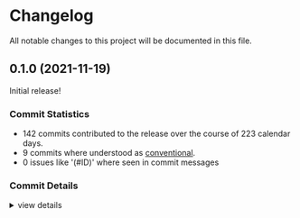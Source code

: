 # Changelog

All notable changes to this project will be documented in this file.

## 0.1.0 (2021-11-19)

Initial release!

### Commit Statistics

<csr-read-only-do-not-edit/>

 - 142 commits contributed to the release over the course of 223 calendar days.
 - 9 commits where understood as [conventional](https://www.conventionalcommits.org).
 - 0 issues like '(#ID)' where seen in commit messages

### Commit Details

<csr-read-only-do-not-edit/>

<details><summary>view details</summary>

 * **Uncategorized**
    - rework proc macros to not generate as many macros ([`38a6439`](https://github.comgit//apertus-open-source-cinema/narui/commit/38a64396b94a5b8e23fdc1d8ab47f14ffcff29b7))
    - refactoring ([`16f0955`](https://github.comgit//apertus-open-source-cinema/narui/commit/16f0955fc104936fc29627c6bb29567e73ebe664))
    - fix stroked rects ([`f62f964`](https://github.comgit//apertus-open-source-cinema/narui/commit/f62f9648833cf0df76ab33de65574ce62b1e44be))
    - integrate external hook count into FragmentStore ([`91d395e`](https://github.comgit//apertus-open-source-cinema/narui/commit/91d395ea042ca5d58aa37c85e6483f284473205a))
    - don't use as_ref for get_args, it seems to be slow ([`a7b84f7`](https://github.comgit//apertus-open-source-cinema/narui/commit/a7b84f72197943e145dcf9e96fba0af3457582f0))
    - use index generated by FragmentStore for new keys in KeyMap ([`ae80e3e`](https://github.comgit//apertus-open-source-cinema/narui/commit/ae80e3ec5f10606c894d954cfb06f38d26f7b4c0))
    - change hook tracking to be stored in PatchedTree ([`133ed26`](https://github.comgit//apertus-open-source-cinema/narui/commit/133ed262de4180993b9c325e4638d9bc3ab091c8))
    - change ergonomics of rect and input ([`0d4c5dc`](https://github.comgit//apertus-open-source-cinema/narui/commit/0d4c5dc333c5fb2fa24d88cbd2342c6d2aecc154))
    - recursively clip clippers with parent ([`a2b65a2`](https://github.comgit//apertus-open-source-cinema/narui/commit/a2b65a255cc9fc369c4bb94d97c56cc46a8c7e19))
    - clippy + fmt ([`43c7710`](https://github.comgit//apertus-open-source-cinema/narui/commit/43c7710aa9b8bb07dd40de75b8b2343ad9f86d28))
    - rework fragments to be stored in a FreeList besides their args ([`4ff7e6d`](https://github.comgit//apertus-open-source-cinema/narui/commit/4ff7e6d1bef469e0517888aa86dc0c1b1a867fbb))
    - cargo fmt ([`4949bec`](https://github.comgit//apertus-open-source-cinema/narui/commit/4949bec91d40fbb597bd40d7e77df6a0c216359f))
    - Add support for clipping ([`c8867dd`](https://github.comgit//apertus-open-source-cinema/narui/commit/c8867dd0bce4633ab487b2125c00d8d16d2521cb))
    - fix logic bugs in PatchedTree::shout ([`61d5e4b`](https://github.comgit//apertus-open-source-cinema/narui/commit/61d5e4b2ee7a3be77400f7d62a767c2bc2b69162))
    - fmt + clippy ([`6b78ddb`](https://github.comgit//apertus-open-source-cinema/narui/commit/6b78ddb7ceb337c4e6c1481fccbbcbc900878307))
    - remove (potentially) existing patch when shouting a value equal to the old one ([`642411d`](https://github.comgit//apertus-open-source-cinema/narui/commit/642411d22c74cf824bbe3ea0f19171b1d290cd79))
    - diff shouted values to old ones ([`9d37313`](https://github.comgit//apertus-open-source-cinema/narui/commit/9d37313dd9ba01e96da4bb4c5d69e1bb1fa7131e))
    - avoid looking up the key twice adding a new arg ([`65854c3`](https://github.comgit//apertus-open-source-cinema/narui/commit/65854c386a8c93d1996370033eb06e08665ac73a))
    - remove custom owning_ref ([`0b96892`](https://github.comgit//apertus-open-source-cinema/narui/commit/0b968921c880e7e8a82ac6c81cc8a72a1eb6e912))
    - only create the key once in rsx_macro ([`1e7ff04`](https://github.comgit//apertus-open-source-cinema/narui/commit/1e7ff04ddde3a11f5e5c436b5188f61ba335bf03))
    - rework PatchedTree to be FreeList based ([`bcc3801`](https://github.comgit//apertus-open-source-cinema/narui/commit/bcc3801a793e6ee106752bab78d921cecf20039f))
    - rework ArgsTree to be FreeList based ([`d8e9ed4`](https://github.comgit//apertus-open-source-cinema/narui/commit/d8e9ed4fa63315772f8c48a5e99749a5b6b0c616))
    - rework VecWithHoles into FreeList, Layouter without Keys ([`afea828`](https://github.comgit//apertus-open-source-cinema/narui/commit/afea828b4e90a404cd1041a3f801d4b2a0ee6bfa))
    - increase number of allowed vertices ([`2772924`](https://github.comgit//apertus-open-source-cinema/narui/commit/2772924fe3d6ecb3f1fc3aedb7050f7b3dc9f18b))
    - implement depth testing, rework stack ([`5eba0e0`](https://github.comgit//apertus-open-source-cinema/narui/commit/5eba0e08724975a5a6525c3c6183553a697df2a2))
    - cargo clippy & cargo fmt ([`cf6fbbf`](https://github.comgit//apertus-open-source-cinema/narui/commit/cf6fbbf906beccd8ec9c3cd63c082c27897af4be))
    - improve error message on key conflicts ([`5f5bb5d`](https://github.comgit//apertus-open-source-cinema/narui/commit/5f5bb5df92cbfd662735efc012c9e2c798b6c2cb))
    - add key_map to CallbackContext ([`64e84c2`](https://github.comgit//apertus-open-source-cinema/narui/commit/64e84c2c6623e0444f53e9a1f8bc695c71e25617))
    - rework debug bounds to compile time option ([`a919db3`](https://github.comgit//apertus-open-source-cinema/narui/commit/a919db3ee8bd2c79fef7eb26c793b3d2eab943fc))
    - fix layout debug ([`5a7c5f9`](https://github.comgit//apertus-open-source-cinema/narui/commit/5a7c5f9bfba58921de0dfb73786f1ffd097262b7))
    - rework lyon renderer ([`5f61394`](https://github.comgit//apertus-open-source-cinema/narui/commit/5f61394e6652d3b57793a0852861c7d489865c13))
    - rework hook storage, leaks memory:( ([`f72badf`](https://github.comgit//apertus-open-source-cinema/narui/commit/f72badf14b48f84fdd6d5a2eaf51fdfebfc080e0))
    - fix removal of nodes ([`59be411`](https://github.comgit//apertus-open-source-cinema/narui/commit/59be411f5ea093ddceeb660c2334f79a1393a140))
    - rework keys mapping slightly ([`1584f55`](https://github.comgit//apertus-open-source-cinema/narui/commit/1584f55ffde91af324b264b658364e483e5b9f1f))
    - store RenderObject beside dyn Layout ([`1bde37d`](https://github.comgit//apertus-open-source-cinema/narui/commit/1bde37d5ee6aa542d2af490d8d5f51d2c383644a))
    - format ([`6f169fe`](https://github.comgit//apertus-open-source-cinema/narui/commit/6f169fe18c9f20facc4acfbd810dab1f40a25cb5))
    - better hashmap based key implementation ([`8101e1b`](https://github.comgit//apertus-open-source-cinema/narui/commit/8101e1b237c3eaf6638c570c8260738e93862e6d))
    - prototype of global key map ([`e1ff2d8`](https://github.comgit//apertus-open-source-cinema/narui/commit/e1ff2d839dc2ffe8d390ff240ea6b7147ea2b76b))
    - add env var for mailbox persent mode ([`7d3e3bf`](https://github.comgit//apertus-open-source-cinema/narui/commit/7d3e3bf8a75cd5fa7c712d2041d7018cdf016264))
    - more clippy ([`7bb8420`](https://github.comgit//apertus-open-source-cinema/narui/commit/7bb842005c4bd3f92f07d2d9fa2cd59cf47a84e7))
    - clippy v2 ([`a8b3e53`](https://github.comgit//apertus-open-source-cinema/narui/commit/a8b3e53cf3b67329743325b003a423cdb71f4ebc))
    - cargo fmt ([`2cb1eb0`](https://github.comgit//apertus-open-source-cinema/narui/commit/2cb1eb0f29b37e847c8740a21a8d2df7286a6b1f))
    - compress keys even further ([`e0e500b`](https://github.comgit//apertus-open-source-cinema/narui/commit/e0e500b7cd86c5c7c5dfce2a3423155c5f841850))
    - optimize the renderers ([`12f2fd7`](https://github.comgit//apertus-open-source-cinema/narui/commit/12f2fd77912e5e30ad640b7f2e7aaf9e31e0425f))
    - misc cleanup ([`62138dc`](https://github.comgit//apertus-open-source-cinema/narui/commit/62138dcaaab2d9ff0d70dc7dfbbd42c06838d73b))
    - optimize keys ([`8972a69`](https://github.comgit//apertus-open-source-cinema/narui/commit/8972a69de77ed7837d849c7c029910eab3486c56))
    - improve partial relayout ([`2bf62e3`](https://github.comgit//apertus-open-source-cinema/narui/commit/2bf62e30b15ff102e1679dd3fa1c533ca2e09d01))
    - add effect and thread hook ([`bbef1eb`](https://github.comgit//apertus-open-source-cinema/narui/commit/bbef1eb758784ff7f865370f866d8bf66276d5e1))
    - continue integration, first simple widgets are working ([`cf4d8da`](https://github.comgit//apertus-open-source-cinema/narui/commit/cf4d8dae7f1c558d495ca03c62e1054a7163f0d3))
    - start narui integration ([`dae0dbc`](https://github.comgit//apertus-open-source-cinema/narui/commit/dae0dbcdb62e2000c400fb4f7733b6b68b2672b4))
    - request required extensions ([`f09ff6c`](https://github.comgit//apertus-open-source-cinema/narui/commit/f09ff6c123e4ab579ec83752012979a9b9271515))
    - cargo fmt ([`1821569`](https://github.comgit//apertus-open-source-cinema/narui/commit/1821569ad664bdcb2ae15a0a079afc385b2ac19c))
    - text widget: take IntoString instead of String ([`e45c4ae`](https://github.comgit//apertus-open-source-cinema/narui/commit/e45c4ae7bf59851a984b6bd9125188c2bd8ccc96))
    - fix api & rendering bugs ([`06629d8`](https://github.comgit//apertus-open-source-cinema/narui/commit/06629d863aefaf6cbc0c2dd9f742ac1d40646e16))
    - improve thread & effectc hook ([`86cd79e`](https://github.comgit//apertus-open-source-cinema/narui/commit/86cd79e16ed3462f6d20ff38884d485e5540082b))
    - add panic when two children have the same key ([`ca6b7df`](https://github.comgit//apertus-open-source-cinema/narui/commit/ca6b7df02194e2a2533104fd640595917e3fba38))
    - dont override explicitly set styles ([`aa010a7`](https://github.comgit//apertus-open-source-cinema/narui/commit/aa010a7f19207602ee55a775354d70dac0dfaab5))
    - use environment variable for debug bounds ([`434f790`](https://github.comgit//apertus-open-source-cinema/narui/commit/434f790596cc1511ae26bfa96d0e6c70eea88b02))
    - generate a mod for each widget ([`f1b4500`](https://github.comgit//apertus-open-source-cinema/narui/commit/f1b4500ff04241357304cfe95101d08ef8a7cbb7))
    - fix examples ([`ce77f27`](https://github.comgit//apertus-open-source-cinema/narui/commit/ce77f272a45bfc3c668eff3099899e22088abaea))
    - raw_renderer: add nescescary layout information ([`aaf74ad`](https://github.comgit//apertus-open-source-cinema/narui/commit/aaf74ad322005e83eedab1df649e7ecbf2ee5f04))
    - enrich styles api ([`0f34c68`](https://github.comgit//apertus-open-source-cinema/narui/commit/0f34c68dfe508c5cadc4df31d559adb5c105bfbd))
    - Vec2: implement scalar mul div add sub ([`ed20e6a`](https://github.comgit//apertus-open-source-cinema/narui/commit/ed20e6ae75e60a29c26d1c25d60f8a0ea7df1965))
    - fix colors of text and shape ([`f216dde`](https://github.comgit//apertus-open-source-cinema/narui/commit/f216dde9e00cab2ed34b4b8e253fa45dd32a7aa4))
    - more node_graph work ([`0a50a86`](https://github.comgit//apertus-open-source-cinema/narui/commit/0a50a869bcc2ccfa8e75d335fb633c9bf02eb64c))
    - change object model ([`6bc6753`](https://github.comgit//apertus-open-source-cinema/narui/commit/6bc6753ff3182c1699ed088d46eb935e0b42d9d2))
    - improve debug printing for Fragment ([`9555c17`](https://github.comgit//apertus-open-source-cinema/narui/commit/9555c1719c3905708c11621c7fad2c89444f94d5))
    - add fragment widget ([`bd55e5c`](https://github.comgit//apertus-open-source-cinema/narui/commit/bd55e5cfbb7086dbb7af9dd7e2ace8792fa72ad1))
    - add measure hooks ([`e9b698c`](https://github.comgit//apertus-open-source-cinema/narui/commit/e9b698cd3823a13bacf0c2942fa9eb57548d1c58))
    - improve macros ([`6ab607e`](https://github.comgit//apertus-open-source-cinema/narui/commit/6ab607e9997cce7c4c869fbcfafa1aeea41a9a26))
    - add last layout result to context ([`b41314f`](https://github.comgit//apertus-open-source-cinema/narui/commit/b41314f96e0664211d548211531b614a147c3e5a))
    - lyon renderer: dont store path_gen in context ([`e80d72f`](https://github.comgit//apertus-open-source-cinema/narui/commit/e80d72f755da17c57af61e9e36777a14e9510176))
    - fix build on stable rust ([`d129bd5`](https://github.comgit//apertus-open-source-cinema/narui/commit/d129bd57c696d08b9aae2b719ca1b9c16baf9c26))
    - improve style ergonomics ([`8c11f07`](https://github.comgit//apertus-open-source-cinema/narui/commit/8c11f07886d56f843f34ca175aa582ab625dce51))
    - introduce util package ([`951f802`](https://github.comgit//apertus-open-source-cinema/narui/commit/951f802341a901e51dc4ffe3b81997333d4e96d1))
    - fix & rename collect_fragment ([`acbc33d`](https://github.comgit//apertus-open-source-cinema/narui/commit/acbc33d1b74cc129067d3b251ca3b1b17fbb3ad7))
    - add after frame callback ([`2c5be7d`](https://github.comgit//apertus-open-source-cinema/narui/commit/2c5be7d67b7c6e23aa998068dc0a52c5086805f7))
    - cleanup ([`d6b1025`](https://github.comgit//apertus-open-source-cinema/narui/commit/d6b1025635868e84979cde39c5ff82f90ac0523b))
    - cargo clippy & cargo fmt ([`3d594b9`](https://github.comgit//apertus-open-source-cinema/narui/commit/3d594b9161c631534dda7d128f9ba3902a504b7f))
    - use vulkan context from narui ([`fd5b5c8`](https://github.comgit//apertus-open-source-cinema/narui/commit/fd5b5c820a1437e0450dd5c27a25da37d245853d))
    - cargo clippy ([`0d25f6b`](https://github.comgit//apertus-open-source-cinema/narui/commit/0d25f6b56fdb1d1cc978ed7fb9eaeb7311a3a6f0))
    - TreeFilter.update() was never called ([`1a15278`](https://github.comgit//apertus-open-source-cinema/narui/commit/1a15278b40eb64d28cb72f762fcada44d7101e5c))
    - cargo fmt ([`eb1ca7a`](https://github.comgit//apertus-open-source-cinema/narui/commit/eb1ca7aa439559a8b066e3df9af23c659680f64a))
    - cleanup ([`fcd45f2`](https://github.comgit//apertus-open-source-cinema/narui/commit/fcd45f299a39ca1729b4683dff3eaae53e4eff1c))
    - Fix delta eval bug ([`71537fa`](https://github.comgit//apertus-open-source-cinema/narui/commit/71537fa0b9aade0a83e2382736a5d978df7efe97))
    - introduce type alias for RenderFnInner ([`d30cee9`](https://github.comgit//apertus-open-source-cinema/narui/commit/d30cee9f4fba85d041b7e75b4b5c1e0a2e2c93df))
    - Improve formatting of Key ([`f167fd1`](https://github.comgit//apertus-open-source-cinema/narui/commit/f167fd15fd717f4bd1d3a8899cb826f6e424d9c4))
    - Clarify KeyPart choice for sub widgets ([`16c6bbc`](https://github.comgit//apertus-open-source-cinema/narui/commit/16c6bbcb3118e39ec2f7dba85abb8cc55c561ada))
    - Optimize Vulkan drawing sequence for input latency ([`87a0439`](https://github.comgit//apertus-open-source-cinema/narui/commit/87a0439e9dbfe8756d5ab57f54fb37939fe47987))
    - bump vulkano + winit version ([`13e496c`](https://github.comgit//apertus-open-source-cinema/narui/commit/13e496c07b9b2a128f874758e7f3001b4db89abe))
    - implement effects with cleanup & thread spawning ([`2e0d991`](https://github.comgit//apertus-open-source-cinema/narui/commit/2e0d9914cf7bc2457eb14d00d2695112abe0a9b7))
    - improve output latency & input handling ([`51423d8`](https://github.comgit//apertus-open-source-cinema/narui/commit/51423d80a40a207603efd2edde67da31a67e0bcb))
    - change KeyPart syntax ([`55e0d4a`](https://github.comgit//apertus-open-source-cinema/narui/commit/55e0d4a9a4f90084105675f73bd2e58f797be883))
    - remove unneeded dependencies ([`8b6e60b`](https://github.comgit//apertus-open-source-cinema/narui/commit/8b6e60bf8081ad6a0a840c64f8ea454adb5cd3cf))
    - add better rerender-when-needed logic ([`9b6a855`](https://github.comgit//apertus-open-source-cinema/narui/commit/9b6a855174fd526ce2a6a08ad96e1ad12679ee3d))
    - only re-render when needed (is this really what we want?) ([`4a43b13`](https://github.comgit//apertus-open-source-cinema/narui/commit/4a43b13ec092775c23d3b8b27b8aa0e2af8915cc))
    - dont invoke stretch if nothing has changed ([`eaff7fb`](https://github.comgit//apertus-open-source-cinema/narui/commit/eaff7fbf130f494b31080f593f4fe5b2b1919c45))
    - clippy ([`e8f5344`](https://github.comgit//apertus-open-source-cinema/narui/commit/e8f5344a2fbf2add7bc607bd4b2b70f41b2caf71))
    - fix wrong context key for arg evaluation bug ([`8cff8ca`](https://github.comgit//apertus-open-source-cinema/narui/commit/8cff8ca72db81e0a72365fcc2d0bc2783b59f7e6))
    - performance optimizations ([`0231ec8`](https://github.comgit//apertus-open-source-cinema/narui/commit/0231ec861f5ba4fc1035e094f1355e471869495f))
    - fix partial rebuild ([`7df2eb5`](https://github.comgit//apertus-open-source-cinema/narui/commit/7df2eb5923c35cc7b38c1acbec3d3c2c47869cd4))
    - fix examples ([`1ed9003`](https://github.comgit//apertus-open-source-cinema/narui/commit/1ed9003d8f80fa69072ee18805dc0b13a9ba4415))
    - move examples to examples folder ([`2806c9c`](https://github.comgit//apertus-open-source-cinema/narui/commit/2806c9c7a1ab4927c3cdc52abd35f33fa0a7e16b))
    - implement stroke rendering ([`8112f0e`](https://github.comgit//apertus-open-source-cinema/narui/commit/8112f0eba191da8a95b20217baaeb89e3877cd8e))
    - implement better input handling again ([`454010a`](https://github.comgit//apertus-open-source-cinema/narui/commit/454010aee30660bc08dbf95ce5c8b9b406c3c4fb))
    - more clippy; restructure Vec2 conversions ([`cab283e`](https://github.comgit//apertus-open-source-cinema/narui/commit/cab283ed8d43114a196bec7f10ef932d4ea7289f))
    - cargo fix + cargo fmt ([`2c24877`](https://github.comgit//apertus-open-source-cinema/narui/commit/2c24877a2d0d10827578689c4023816b63f1f53a))
    - rename Widget struct to Fragment ([`5783261`](https://github.comgit//apertus-open-source-cinema/narui/commit/57832618d6b2eaf76bf141772bbbc8112e9b9084))
    - rename & move narui_derive to narui_macros; add key to PositionedRenderObject ([`4d0141f`](https://github.comgit//apertus-open-source-cinema/narui/commit/4d0141f41f5668a7064eb685343df203912609b5))
    - working version ([`25a9fd6`](https://github.comgit//apertus-open-source-cinema/narui/commit/25a9fd6594457365daab253659c80abaaa7295a1))
    - compiling form ([`5704659`](https://github.comgit//apertus-open-source-cinema/narui/commit/5704659db5a73ff50520254769ee76992c4e6aa3))
    - before error fixing ([`2e640b3`](https://github.comgit//apertus-open-source-cinema/narui/commit/2e640b3e916e720ca322dd5d807cbbf52732682d))
    - before restructuring ([`0517ff0`](https://github.comgit//apertus-open-source-cinema/narui/commit/0517ff0584432363c16ad3320567afd03ad4ff9c))
    - add almost working partial update ([`932a776`](https://github.comgit//apertus-open-source-cinema/narui/commit/932a77678f45956349e1b9ef67359209c083e958))
    - add non working delta evaluation (currently it never reevaluates) ([`c1395e3`](https://github.comgit//apertus-open-source-cinema/narui/commit/c1395e3e1a15937e63e6292b7669d1075f2c00fa))
    - implement working change detection for widget arguments ([`598a70b`](https://github.comgit//apertus-open-source-cinema/narui/commit/598a70bdaae9f4a79ad2bdc5e1d1e2dbe6ae608b))
    - non working hash based foo ([`4934762`](https://github.comgit//apertus-open-source-cinema/narui/commit/4934762b73f954df02653567c068fb67db445275))
    - prepare for partial updates ([`713c6f9`](https://github.comgit//apertus-open-source-cinema/narui/commit/713c6f95c38cba69fe647ef0d4831096a149642d))
    - restructure key to enum ([`707786c`](https://github.comgit//apertus-open-source-cinema/narui/commit/707786ca97e577deff8c20693cb157b77f0ed621))
    - fix logic bug ([`b9b05bf`](https://github.comgit//apertus-open-source-cinema/narui/commit/b9b05bf3321fb9dc4542113bd1cfaada55bbec58))
    - big performance improvement by using jemalloc ([`8b3fb8a`](https://github.comgit//apertus-open-source-cinema/narui/commit/8b3fb8a10915327befe0a7ea163f5289288fdef4))
    - performance optimizations; lyon caching ([`3cbeba7`](https://github.comgit//apertus-open-source-cinema/narui/commit/3cbeba748d61145fbcd1893c6a8e010a08547094))
    - small performance improvements with incremental re-layout ([`07af869`](https://github.comgit//apertus-open-source-cinema/narui/commit/07af869cd2dae396783faa8fcb17ef22ad335743))
    - sane reference counting and nice introspectable widget tree ([`148556d`](https://github.comgit//apertus-open-source-cinema/narui/commit/148556d63bc046e1755ef83b94d81483fbdb4f07))
    - add more reference counting in preparation of partioal updates ([`7b6f1a0`](https://github.comgit//apertus-open-source-cinema/narui/commit/7b6f1a0b5456590daebc1f3a74ec7e76057348a7))
    - fix state management; fix font rendering; improve slider ([`48bd896`](https://github.comgit//apertus-open-source-cinema/narui/commit/48bd8963dff8e28dc3cea17b33f4a864f3f1fcb1))
    - add basic slider ([`b82d728`](https://github.comgit//apertus-open-source-cinema/narui/commit/b82d728603b30551ef2f98e46ef8a309ebe28760))
    - more input handling; add counter demo ([`98a4edd`](https://github.comgit//apertus-open-source-cinema/narui/commit/98a4edd11bea4d9d3f8211437696a49c4ccb57a0))
    - add basic input handling ([`6f2a811`](https://github.comgit//apertus-open-source-cinema/narui/commit/6f2a811a7c9ce902a4479b5dcf4a6286fddd0d21))
    - some layouting reconsideration ([`1e67ca4`](https://github.comgit//apertus-open-source-cinema/narui/commit/1e67ca4df9e08472448ad3f33af0f554af9fe0f1))
    - add initial working font rendering ([`f645dfe`](https://github.comgit//apertus-open-source-cinema/narui/commit/f645dfecb13de59d6615bcd06673feecf6f8bf7d))
    - add first test rendering prototype does not work (picks wrong texture region for display) ([`712f8b1`](https://github.comgit//apertus-open-source-cinema/narui/commit/712f8b162adbc209e1cede95c4a02c01946455b8))
    - add color support; reevaluate rsx for every frame ([`9e56569`](https://github.comgit//apertus-open-source-cinema/narui/commit/9e5656922be204821ad38661d0a634161f1e4d3e))
    - split narui_derive into multiple files ([`54ea578`](https://github.comgit//apertus-open-source-cinema/narui/commit/54ea5789164bc705bf7ee8e8e8f191e5d82bbe59))
    - fix layout fuckup ([`6757b45`](https://github.comgit//apertus-open-source-cinema/narui/commit/6757b457578446366b58caf792bb2a5a295dc4da))
    - initial renderer prototype ([`57b50de`](https://github.comgit//apertus-open-source-cinema/narui/commit/57b50de2db034ae8b92bea4fd1689b3f2f7b9989))
    - fix warnings ([`e71eb8c`](https://github.comgit//apertus-open-source-cinema/narui/commit/e71eb8c8debf948541d0ad3e5bf0cb6d0e72417d))
    - tweak ergonomics ([`bb0d5c5`](https://github.comgit//apertus-open-source-cinema/narui/commit/bb0d5c5f06d047bc5c4cd49280a0cbcae5932fbc))
    - first layouting prototype ([`a3e053e`](https://github.comgit//apertus-open-source-cinema/narui/commit/a3e053e588c9ddb47650bc61b37431a74daa2cac))
    - first prototype of hooks api ([`69ffce5`](https://github.comgit//apertus-open-source-cinema/narui/commit/69ffce5b5f3c28a98dfaa8570c982ad2173e3c07))
    - wip wiered macro fail ([`bc94461`](https://github.comgit//apertus-open-source-cinema/narui/commit/bc94461c03f3dc58574ac883a2131f5fd8b444a6))
    - prototyping of macros for react like ergonomics ([`d4d4bde`](https://github.comgit//apertus-open-source-cinema/narui/commit/d4d4bdeee7bef9080cedd324a647ee5efbb7b781))
</details>

